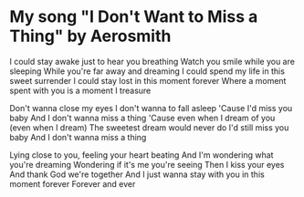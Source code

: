 # My song "I Don't Want to Miss a Thing" by  Aerosmith
I could stay awake just to hear you breathing
Watch you smile while you are sleeping
While you're far away and dreaming
I could spend my life in this sweet surrender
I could stay lost in this moment forever
Where a moment spent with you is a moment I treasure

Don't wanna close my eyes
I don't wanna to fall asleep
'Cause I'd miss you baby
And I don't wanna miss a thing
'Cause even when I dream of you (even when I dream)
The sweetest dream would never do
I'd still miss you baby
And I don't wanna miss a thing

Lying close to you, feeling your heart beating
And I'm wondering what you're dreaming
Wondering if it's me you're seeing
Then I kiss your eyes
And thank God we're together
And I just wanna stay with you in this moment forever
Forever and ever
